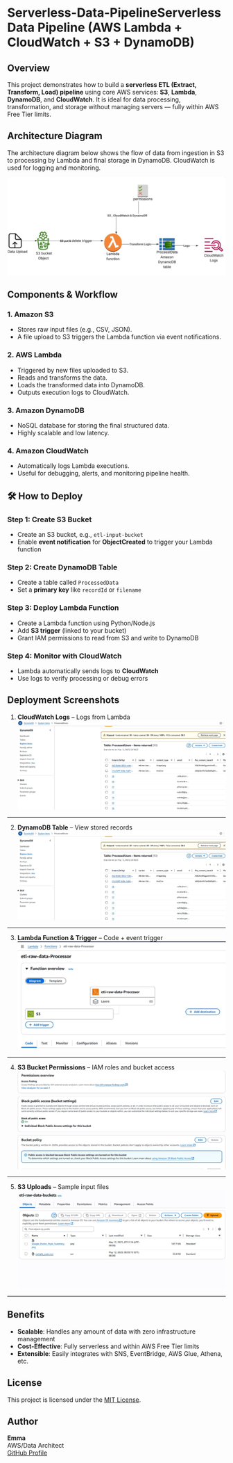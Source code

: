 # Serverless-Data-PipelineServerless Data Pipeline (AWS Lambda + CloudWatch + S3 + DynamoDB)

## Overview
This project demonstrates how to build a **serverless ETL (Extract, Transform, Load) pipeline** using core AWS services: **S3**, **Lambda**, **DynamoDB**, and **CloudWatch**. It is ideal for data processing, transformation, and storage without managing servers — fully within AWS Free Tier limits.

## Architecture Diagram
The architecture diagram below shows the flow of data from ingestion in S3 to processing by Lambda and final storage in DynamoDB. CloudWatch is used for logging and monitoring.

![Architecture](project-architecture/Architecture.JPG)

## Components & Workflow

### 1. Amazon S3
- Stores raw input files (e.g., CSV, JSON).
- A file upload to S3 triggers the Lambda function via event notifications.

### 2. AWS Lambda
- Triggered by new files uploaded to S3.
- Reads and transforms the data.
- Loads the transformed data into DynamoDB.
- Outputs execution logs to CloudWatch.

### 3. Amazon DynamoDB
- NoSQL database for storing the final structured data.
- Highly scalable and low latency.

### 4. Amazon CloudWatch
- Automatically logs Lambda executions.
- Useful for debugging, alerts, and monitoring pipeline health.

## 🛠 How to Deploy

### Step 1: Create S3 Bucket
- Create an S3 bucket, e.g., `etl-input-bucket`
- Enable **event notification** for **ObjectCreated** to trigger your Lambda function

### Step 2: Create DynamoDB Table
- Create a table called `ProcessedData`
- Set a **primary key** like `recordId` or `filename`

### Step 3: Deploy Lambda Function
- Create a Lambda function using Python/Node.js
- Add **S3 trigger** (linked to your bucket)
- Grant IAM permissions to read from S3 and write to DynamoDB

### Step 4: Monitor with CloudWatch
- Lambda automatically sends logs to **CloudWatch**
- Use logs to verify processing or debug errors

## Deployment Screenshots

1. **CloudWatch Logs** – Logs from Lambda  
   ![DynamoDB Table](project-screenshot/DynamoDB%20%20Explore%20table%20items.JPG)
---
   
2. **DynamoDB Table** – View stored records  
   ![DynamoDB Table](project-screenshot/DynamoDB%20Explore%20table%20items.JPG)
---

3. **Lambda Function & Trigger** – Code + event trigger  
   ![Lambda Function & Trigger](project-screenshot/Lambda%20function%20%26%20trigger.JPG)
---

4. **S3 Bucket Permissions** – IAM roles and bucket access  
   ![S3 Permission](project-screenshot/S3%20Permission.JPG)
---

5. **S3 Uploads** – Sample input files  
   ![S3 Uploads](project-screenshot/S3%20uploads.JPG)
---
## Benefits
- **Scalable**: Handles any amount of data with zero infrastructure management
- **Cost-Effective**: Fully serverless and within AWS Free Tier limits
- **Extensible**: Easily integrates with SNS, EventBridge, AWS Glue, Athena, etc.

## License
This project is licensed under the [MIT License](LICENSE).

## Author
**Emma**  
AWS/Data Architect  
[GitHub Profile](https://github.com/Cloud-Architect-Emma)
